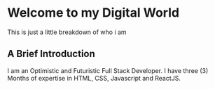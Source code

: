 # Welcome to my Digital World
This is just a little breakdown of who i am

## A Brief Introduction
I am an Optimistic and Futuristic Full Stack Developer. I have three (3) Months of expertise in HTML, CSS, Javascript and ReactJS.



